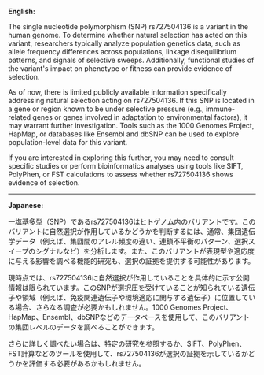 **English:**

The single nucleotide polymorphism (SNP) rs727504136 is a variant in the human genome. To determine whether natural selection has acted on this variant, researchers typically analyze population genetics data, such as allele frequency differences across populations, linkage disequilibrium patterns, and signals of selective sweeps. Additionally, functional studies of the variant's impact on phenotype or fitness can provide evidence of selection.

As of now, there is limited publicly available information specifically addressing natural selection acting on rs727504136. If this SNP is located in a gene or region known to be under selective pressure (e.g., immune-related genes or genes involved in adaptation to environmental factors), it may warrant further investigation. Tools such as the 1000 Genomes Project, HapMap, or databases like Ensembl and dbSNP can be used to explore population-level data for this variant.

If you are interested in exploring this further, you may need to consult specific studies or perform bioinformatics analyses using tools like SIFT, PolyPhen, or FST calculations to assess whether rs727504136 shows evidence of selection.

---

**Japanese:**

一塩基多型（SNP）であるrs727504136はヒトゲノム内のバリアントです。このバリアントに自然選択が作用しているかどうかを判断するには、通常、集団遺伝学データ（例えば、集団間のアレル頻度の違い、連鎖不平衡のパターン、選択スイープのシグナルなど）を分析します。また、このバリアントが表現型や適応度に与える影響を調べる機能的研究も、選択の証拠を提供する可能性があります。

現時点では、rs727504136に自然選択が作用していることを具体的に示す公開情報は限られています。このSNPが選択圧を受けていることが知られている遺伝子や領域（例えば、免疫関連遺伝子や環境適応に関与する遺伝子）に位置している場合、さらなる調査が必要かもしれません。1000 Genomes Project、HapMap、Ensembl、dbSNPなどのデータベースを使用して、このバリアントの集団レベルのデータを調べることができます。

さらに詳しく調べたい場合は、特定の研究を参照するか、SIFT、PolyPhen、FST計算などのツールを使用して、rs727504136が選択の証拠を示しているかどうかを評価する必要があるかもしれません。
